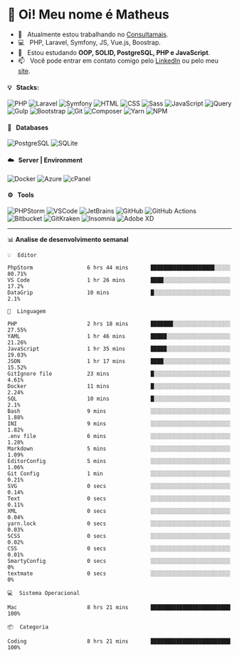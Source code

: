 # 👋 Oi! Meu nome é Matheus

- 🔭 &nbsp; Atualmente estou trabalhando no [Consultamais](https://consultamais.com.br/).
- 💻 &nbsp; PHP, Laravel, Symfony, JS, Vue.js, Boostrap.
- 🌱 &nbsp; Estou estudando **OOP, SOLID, PostgreSQL, PHP e JavaScript**.
- 📫 &nbsp; Você pode entrar em contato comigo pelo [LinkedIn](https://www.linkedin.com/in/matheuscamargoxavier/) ou pelo meu [site](https://matheuscamargo.co).

#### 💡 &nbsp; Stacks:
![PHP](https://img.shields.io/badge/-PHP-777BB4?&logo=php&logoColor=FFFFFF)
![Laravel](https://img.shields.io/badge/-Laravel-FF2D20?&logo=laravel&logoColor=FFFFFF)
![Symfony](https://img.shields.io/badge/-Symfony-000000?&logo=symfony&logoColor=FFFFFF)
![HTML](https://img.shields.io/badge/-HTML-E34F26?&logo=html5&logoColor=FFFFFF)
![CSS](https://img.shields.io/badge/-CSS-1572B6?&logo=css3&logoColor=FFFFFF)
![Sass](https://img.shields.io/badge/-Sass-CC6699?&logo=sass&logoColor=FFFFFF)
![JavaScript](https://img.shields.io/badge/-JavaScript-F7DF1E?&logo=javascript&logoColor=FFFFFF)
![jQuery](https://img.shields.io/badge/-jQuery-0769AD?&logo=jquery&logoColor=FFFFFF)
![Gulp](https://img.shields.io/badge/-Gulp-CF4647?&logo=gulp&logoColor=FFFFFF)
![Bootstrap](https://img.shields.io/badge/-Bootstrap-7952B3?&logo=bootstrap&logoColor=FFFFFF)
![Git](https://img.shields.io/badge/-Git-F05032?&logo=git&logoColor=FFFFFF)
![Composer](https://img.shields.io/badge/-Composer-885630?&logo=composer&logoColor=FFFFFF)
![Yarn](https://img.shields.io/badge/-Yarn-2C8EBB?&logo=yarn&logoColor=FFFFFF)
![NPM](https://img.shields.io/badge/-npm-CB3837?&logo=npm&logoColor=FFFFFF)

#### 💾 &nbsp; Databases
![PostgreSQL](https://img.shields.io/badge/-PostgreSQL-336791?&logo=PostgreSQL&logoColor=FFFFFF)
![SQLite](https://img.shields.io/badge/-SQLite-003B57?&logo=SQLite&logoColor=FFFFFF)

#### ☁️ &nbsp; Server | Environment
![Docker](https://img.shields.io/badge/-Docker-2496ED?&logo=docker&logoColor=FFFFFF)
![Azure](https://img.shields.io/badge/-Azure-0089D6?&logo=microsoft%20azure&logoColor=FFFFFF)
![cPanel](https://img.shields.io/badge/-cPanel-FF6C2C?&logo=cpanel&logoColor=FFFFFF)

#### ⚙️ &nbsp; Tools
![PHPStorm](https://img.shields.io/badge/-PHPStorm-000000?&logo=PHPStorm&logoColor=FFFFFF)
![VSCode](https://img.shields.io/badge/-VSCode-007ACC?&logo=Visual%20Studio%20Code&logoColor=FFFFFF) 
![JetBrains](https://img.shields.io/badge/-JetBrains-000000?&logo=jetbrains&logoColor=FFFFFF) 
![GitHub](https://img.shields.io/badge/-GitHub-181717?&logo=github&logoColor=FFFFFF) 
![GitHub Actions](https://img.shields.io/badge/-GitHub%20Actions-181717?&logo=GitHub%20Actions&logoColor=FFFFFF) 
![Bitbucket](https://img.shields.io/badge/-Bitbucket-0052CC?&logo=bitbucket&logoColor=FFFFFF)
![GitKraken](https://img.shields.io/badge/-GitKraken-179287?&logo=GitKraken&logoColor=FFFFFF)
![Insomnia](https://img.shields.io/badge/-Insomnia-5849BE?&logo=Insomnia&logoColor=FFFFFF)
![Adobe XD](https://img.shields.io/badge/-Adobe%20XD-FF61F6?&logo=adobe%20xd&logoColor=FFFFFF) 
_______

📊  **Analise de desenvolvimento semanal**
```text
💡  Editor

PhpStorm                 6 hrs 44 mins       ████████████████████░░░░░     80.71%
VS Code                  1 hr 26 mins        ████░░░░░░░░░░░░░░░░░░░░░      17.2%
DataGrip                 10 mins             █░░░░░░░░░░░░░░░░░░░░░░░░       2.1%
```
```text
💬  Linguagem

PHP                      2 hrs 18 mins       ███████░░░░░░░░░░░░░░░░░░     27.55%
YAML                     1 hr 46 mins        █████░░░░░░░░░░░░░░░░░░░░     21.26%
JavaScript               1 hr 35 mins        █████░░░░░░░░░░░░░░░░░░░░     19.03%
JSON                     1 hr 17 mins        ████░░░░░░░░░░░░░░░░░░░░░     15.52%
GitIgnore file           23 mins             █░░░░░░░░░░░░░░░░░░░░░░░░      4.61%
Docker                   11 mins             █░░░░░░░░░░░░░░░░░░░░░░░░      2.24%
SQL                      10 mins             █░░░░░░░░░░░░░░░░░░░░░░░░       2.1%
Bash                     9 mins              ░░░░░░░░░░░░░░░░░░░░░░░░░      1.88%
INI                      9 mins              ░░░░░░░░░░░░░░░░░░░░░░░░░      1.82%
.env file                6 mins              ░░░░░░░░░░░░░░░░░░░░░░░░░      1.28%
Markdown                 5 mins              ░░░░░░░░░░░░░░░░░░░░░░░░░      1.09%
EditorConfig             5 mins              ░░░░░░░░░░░░░░░░░░░░░░░░░      1.06%
Git Config               1 min               ░░░░░░░░░░░░░░░░░░░░░░░░░      0.21%
SVG                      0 secs              ░░░░░░░░░░░░░░░░░░░░░░░░░      0.14%
Text                     0 secs              ░░░░░░░░░░░░░░░░░░░░░░░░░      0.11%
XML                      0 secs              ░░░░░░░░░░░░░░░░░░░░░░░░░      0.04%
yarn.lock                0 secs              ░░░░░░░░░░░░░░░░░░░░░░░░░      0.03%
SCSS                     0 secs              ░░░░░░░░░░░░░░░░░░░░░░░░░      0.02%
CSS                      0 secs              ░░░░░░░░░░░░░░░░░░░░░░░░░      0.01%
SmartyConfig             0 secs              ░░░░░░░░░░░░░░░░░░░░░░░░░         0%
textmate                 0 secs              ░░░░░░░░░░░░░░░░░░░░░░░░░         0%
```
```text
💻  Sistema Operacional

Mac                      8 hrs 21 mins       █████████████████████████       100%
```
```text
📦  Categoria

Coding                   8 hrs 21 mins       █████████████████████████       100%
```

